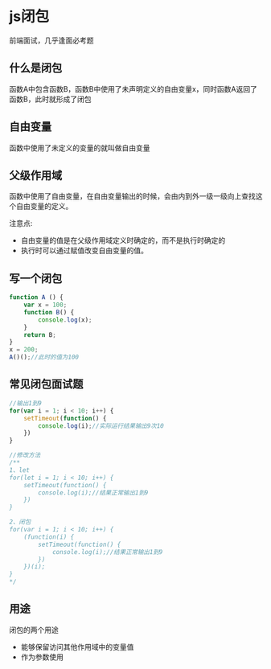 # js闭包
前端面试，几乎逢面必考题

## 什么是闭包
函数A中包含函数B，函数B中使用了未声明定义的自由变量x，同时函数A返回了函数B，此时就形成了闭包

## 自由变量
函数中使用了未定义的变量的就叫做自由变量

## 父级作用域
函数中使用了自由变量，在自由变量输出的时候，会由内到外一级一级向上查找这个自由变量的定义。

注意点:

* 自由变量的值是在父级作用域定义时确定的，而不是执行时确定的
* 执行时可以通过赋值改变自由变量的值。

## 写一个闭包

```javascript
function A () {
	var x = 100;
	function B() {
		console.log(x);
	}
	return B;
}
x = 200;
A()();//此时的值为100
```

## 常见闭包面试题

```javascript
//输出1到9
for(var i = 1; i < 10; i++) {
	setTimeout(function() {
		console.log(i);//实际运行结果输出9次10
	})
}

//修改方法
/**
1、let
for(let i = 1; i < 10; i++) {
	setTimeout(function() {
		console.log(i);//结果正常输出1到9
	})
}

2、闭包
for(var i = 1; i < 10; i++) {
	(function(i) {
		setTimeout(function() {
			console.log(i);//结果正常输出1到9
		})
	})(i);
}
*/
```

## 用途
闭包的两个用途

* 能够保留访问其他作用域中的变量值
* 作为参数使用


